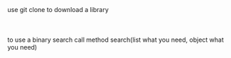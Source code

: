 <html>

  <div>use git clone to download a library</div>
  <br>
  <br>
  <br>
    <div>to use a binary search call method search(list what you need, object what you need)</div>
    

 </html>
